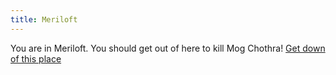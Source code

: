 ```yaml
---
title: Meriloft
---
```


You are in Meriloft. You should get out of here to kill Mog Chothra!
[Get down of this place](090-getting-down.md)
